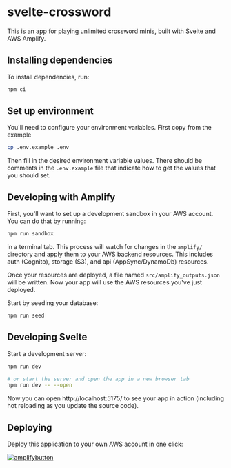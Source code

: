 # svelte-crossword

This is an app for playing unlimited crossword minis, built with Svelte and AWS Amplify.

## Installing dependencies

To install dependencies, run:

```bash
npm ci
```

## Set up environment

You'll need to configure your environment variables. First copy from the example

```bash
cp .env.example .env
```

Then fill in the desired environment variable values. There should be comments in the `.env.example` file that indicate how to get the values that you should set.

## Developing with Amplify

First, you'll want to set up a development sandbox in your AWS account. You can do that by running:

```bash
npm run sandbox
```

in a terminal tab. This process will watch for changes in the `amplify/` directory and apply them to your AWS backend resources. This includes auth (Cognito), storage (S3), and api (AppSync/DynamoDb) resources.

Once your resources are deployed, a file named `src/amplify_outputs.json` will be written. Now your app will use the AWS resources you've just deployed.

Start by seeding your database:

```bash
npm run seed
```

## Developing Svelte

Start a development server:

```bash
npm run dev

# or start the server and open the app in a new browser tab
npm run dev -- --open
```

Now you can open http://localhost:5175/ to see your app in action (including hot reloading as you update the source code).

## Deploying

Deploy this application to your own AWS account in one click:

[![amplifybutton](https://oneclick.amplifyapp.com/button.svg)](https://console.aws.amazon.com/amplify/home#/deploy?repo=https://github.com/johnpc/svelte-crossword)
